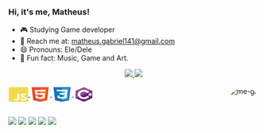 ### Hi, it's me, Matheus!


- 🎮 Studying Game developer 
- 📧 Reach me at: matheus.gabriel141@gmail.com
- 😄 Pronouns: Ele/Dele
- 🎵  Fun fact: Music, Game and Art.

<div align="center">
  <a href="https://github.com/Mtheus132">
  <img height="180em" src="https://github-readme-stats.vercel.app/api?username=Mtheus132&show_icons=true&theme=tokyonight&include_all_commits=true&count_private=true"/>
  <img height="180em" src="https://github-readme-stats.vercel.app/api/top-langs/?username=Mtheus132&layout=compact&langs_count=7&theme=tokyonight"/>
</div>
  
  <div style="display: inline_block"><br>
  <img align="center" alt="Rafa-Js" height="30" width="40" src="https://raw.githubusercontent.com/devicons/devicon/master/icons/javascript/javascript-plain.svg">
  <img align="center" alt="Rafa-HTML" height="30" width="40" src="https://raw.githubusercontent.com/devicons/devicon/master/icons/html5/html5-original.svg">
  <img align="center" alt="Rafa-CSS" height="30" width="40" src="https://raw.githubusercontent.com/devicons/devicon/master/icons/css3/css3-original.svg">
  <img align="center" alt="Rafa-Csharp" height="30" width="40" src="https://raw.githubusercontent.com/devicons/devicon/master/icons/csharp/csharp-original.svg">
    
  <img align="right" alt="me-gif" height="150" style="border-radius:50px;" src="https://i.pinimg.com/originals/5c/69/f4/5c69f4fa0134711e5fddeb761976c3fb.gif">
</div>
  
   ##
  
  <div> 
    <a href="https://www.linkedin.com/in/matheus-gabriel-7772a3123/" target="_blank"><img src="https://img.shields.io/badge/-LinkedIn-%230077B5?style=for-the-badge&logo=linkedin&logoColor=white" target="_blank"></a>
    <a href = "mailto:matheus.gabriel141@gmail.com"><img src="https://img.shields.io/badge/-Gmail-%23333?style=for-the-badge&logo=gmail&logoColor=white" target="_blank"></a>
  <a href="https://www.instagram.com/matthews.gabriel151/" target="_blank"><img src="https://img.shields.io/badge/-Instagram-%23E4405F?style=for-the-badge&logo=instagram&logoColor=white" target="_blank"></a>    
     <a href="https://open.spotify.com/user/mathewsdfhdfb?si=660a7a8622ba457b&nd=1" target="_blank"><img src="https://img.shields.io/badge/Spotify-1ED760?&style=for-the-badge&logo=spotify&logoColor=white target="_blank"></a> 
     <a href="https://www.youtube.com/channel/UC0f49imEP2ywcWkFH3og_mw" target="_blank"><img src="https://img.shields.io/badge/YouTube-FF0000?style=for-the-badge&logo=youtube&logoColor=white" target="_blank"></a> 
 
</div>
    
  
